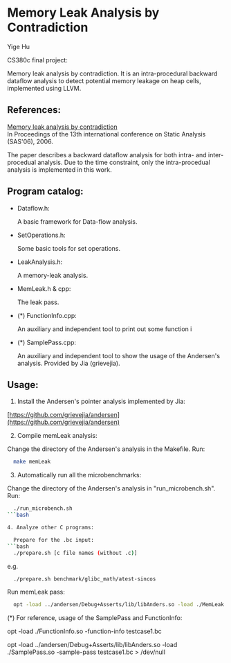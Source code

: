 Memory Leak Analysis by Contradiction
====

Yige Hu

CS380c final project:

Memory leak analysis by contradiction.
It is an intra-procedural backward dataflow analysis to detect potential memory leakage on heap cells, implemented using LLVM.


References:
----

[Memory leak analysis by contradiction](http://dl.acm.org/citation.cfm?id=2090908)  
In Proceedings of the 13th international conference on Static Analysis (SAS'06), 2006.

The paper describes a backward dataflow analysis for both intra- and inter-procedual analysis. Due to the time constraint, only the intra-procedual analysis is implemented in this work.


Program catalog:
----

- Dataflow.h:

  A basic framework for Data-flow analysis.

- SetOperations.h:

  Some basic tools for set operations.

- LeakAnalysis.h:

  A memory-leak analysis.

- MemLeak.h & cpp:

  The leak pass.

- (\*) FunctionInfo.cpp:

  An auxiliary and independent tool to print out some function i

- (\*) SamplePass.cpp:

  An auxiliary and independent tool to show the usage of the Andersen's analysis. Provided by Jia (grievejia).


Usage:
----

1. Install the Andersen's pointer analysis implemented by Jia:

  [https://github.com/grievejia/andersen](https://github.com/grievejia/andersen)

2. Compile memLeak analysis:

  Change the directory of the Andersen's analysis in the Makefile. Run:
```bash
  make memLeak
```
3. Automatically run all the microbenchmarks:

  Change the directory of the Andersen's analysis in "run_microbench.sh". Run:
```bash
  ./run_microbench.sh
```bash

4. Analyze other C programs:

  Prepare for the .bc input:
```bash
  ./prepare.sh [c file names (without .c)]
```
  e.g.
```bash
  ./prepare.sh benchmark/glibc_math/atest-sincos
```
  Run memLeak pass:
```bash
  opt -load ../andersen/Debug+Asserts/lib/libAnders.so -load ./MemLeak.so -leak-pass atest-sincos.bc > /dev/null
```

  (\*)  For reference, usage of the SamplePass and FunctionInfo:

  opt -load ./FunctionInfo.so -function-info testcase1.bc

  opt -load ../andersen/Debug+Asserts/lib/libAnders.so -load ./SamplePass.so -sample-pass testcase1.bc > /dev/null
